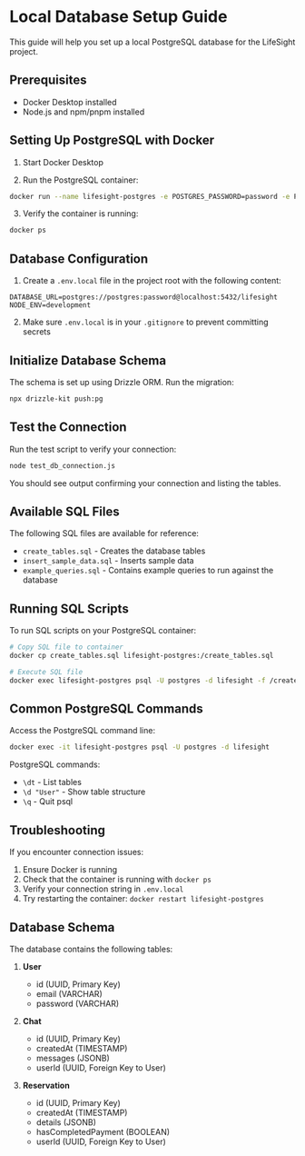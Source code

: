 # Local Database Setup Guide

This guide will help you set up a local PostgreSQL database for the LifeSight project.

## Prerequisites

- Docker Desktop installed
- Node.js and npm/pnpm installed

## Setting Up PostgreSQL with Docker

1. Start Docker Desktop

2. Run the PostgreSQL container:
```bash
docker run --name lifesight-postgres -e POSTGRES_PASSWORD=password -e POSTGRES_USER=postgres -e POSTGRES_DB=lifesight -p 5432:5432 -d postgres:14
```

3. Verify the container is running:
```bash
docker ps
```

## Database Configuration

1. Create a `.env.local` file in the project root with the following content:
```
DATABASE_URL=postgres://postgres:password@localhost:5432/lifesight
NODE_ENV=development
```

2. Make sure `.env.local` is in your `.gitignore` to prevent committing secrets

## Initialize Database Schema

The schema is set up using Drizzle ORM. Run the migration:

```bash
npx drizzle-kit push:pg
```

## Test the Connection

Run the test script to verify your connection:

```bash
node test_db_connection.js
```

You should see output confirming your connection and listing the tables.

## Available SQL Files

The following SQL files are available for reference:

- `create_tables.sql` - Creates the database tables
- `insert_sample_data.sql` - Inserts sample data
- `example_queries.sql` - Contains example queries to run against the database

## Running SQL Scripts

To run SQL scripts on your PostgreSQL container:

```bash
# Copy SQL file to container
docker cp create_tables.sql lifesight-postgres:/create_tables.sql

# Execute SQL file
docker exec lifesight-postgres psql -U postgres -d lifesight -f /create_tables.sql
```

## Common PostgreSQL Commands

Access the PostgreSQL command line:
```bash
docker exec -it lifesight-postgres psql -U postgres -d lifesight
```

PostgreSQL commands:
- `\dt` - List tables
- `\d "User"` - Show table structure
- `\q` - Quit psql

## Troubleshooting

If you encounter connection issues:
1. Ensure Docker is running
2. Check that the container is running with `docker ps`
3. Verify your connection string in `.env.local`
4. Try restarting the container: `docker restart lifesight-postgres`

## Database Schema

The database contains the following tables:

1. **User**
   - id (UUID, Primary Key)
   - email (VARCHAR)
   - password (VARCHAR)

2. **Chat**
   - id (UUID, Primary Key)
   - createdAt (TIMESTAMP)
   - messages (JSONB)
   - userId (UUID, Foreign Key to User)

3. **Reservation**
   - id (UUID, Primary Key)
   - createdAt (TIMESTAMP)
   - details (JSONB)
   - hasCompletedPayment (BOOLEAN)
   - userId (UUID, Foreign Key to User) 